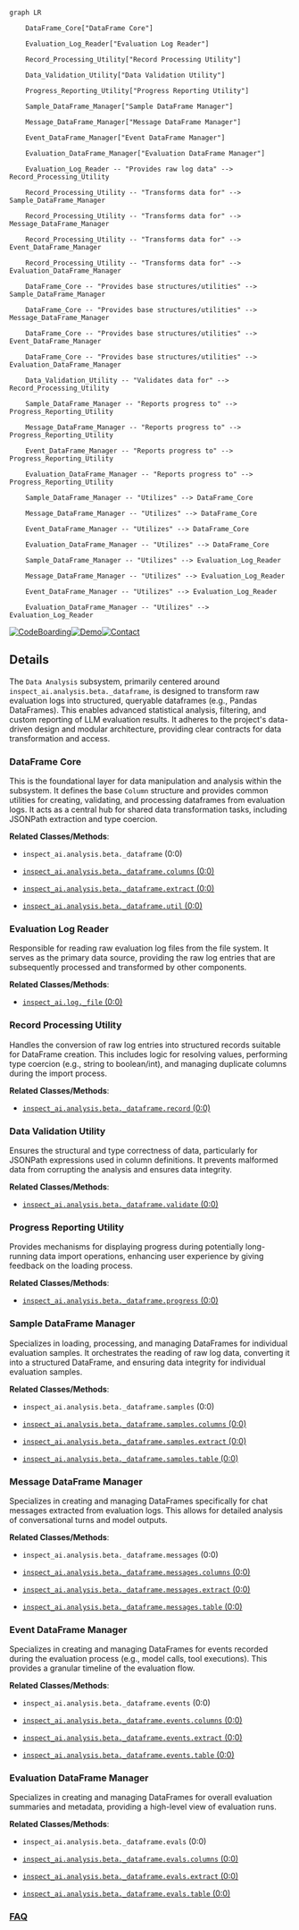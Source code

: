 ```mermaid

graph LR

    DataFrame_Core["DataFrame Core"]

    Evaluation_Log_Reader["Evaluation Log Reader"]

    Record_Processing_Utility["Record Processing Utility"]

    Data_Validation_Utility["Data Validation Utility"]

    Progress_Reporting_Utility["Progress Reporting Utility"]

    Sample_DataFrame_Manager["Sample DataFrame Manager"]

    Message_DataFrame_Manager["Message DataFrame Manager"]

    Event_DataFrame_Manager["Event DataFrame Manager"]

    Evaluation_DataFrame_Manager["Evaluation DataFrame Manager"]

    Evaluation_Log_Reader -- "Provides raw log data" --> Record_Processing_Utility

    Record_Processing_Utility -- "Transforms data for" --> Sample_DataFrame_Manager

    Record_Processing_Utility -- "Transforms data for" --> Message_DataFrame_Manager

    Record_Processing_Utility -- "Transforms data for" --> Event_DataFrame_Manager

    Record_Processing_Utility -- "Transforms data for" --> Evaluation_DataFrame_Manager

    DataFrame_Core -- "Provides base structures/utilities" --> Sample_DataFrame_Manager

    DataFrame_Core -- "Provides base structures/utilities" --> Message_DataFrame_Manager

    DataFrame_Core -- "Provides base structures/utilities" --> Event_DataFrame_Manager

    DataFrame_Core -- "Provides base structures/utilities" --> Evaluation_DataFrame_Manager

    Data_Validation_Utility -- "Validates data for" --> Record_Processing_Utility

    Sample_DataFrame_Manager -- "Reports progress to" --> Progress_Reporting_Utility

    Message_DataFrame_Manager -- "Reports progress to" --> Progress_Reporting_Utility

    Event_DataFrame_Manager -- "Reports progress to" --> Progress_Reporting_Utility

    Evaluation_DataFrame_Manager -- "Reports progress to" --> Progress_Reporting_Utility

    Sample_DataFrame_Manager -- "Utilizes" --> DataFrame_Core

    Message_DataFrame_Manager -- "Utilizes" --> DataFrame_Core

    Event_DataFrame_Manager -- "Utilizes" --> DataFrame_Core

    Evaluation_DataFrame_Manager -- "Utilizes" --> DataFrame_Core

    Sample_DataFrame_Manager -- "Utilizes" --> Evaluation_Log_Reader

    Message_DataFrame_Manager -- "Utilizes" --> Evaluation_Log_Reader

    Event_DataFrame_Manager -- "Utilizes" --> Evaluation_Log_Reader

    Evaluation_DataFrame_Manager -- "Utilizes" --> Evaluation_Log_Reader

```



[![CodeBoarding](https://img.shields.io/badge/Generated%20by-CodeBoarding-9cf?style=flat-square)](https://github.com/CodeBoarding/GeneratedOnBoardings)[![Demo](https://img.shields.io/badge/Try%20our-Demo-blue?style=flat-square)](https://www.codeboarding.org/demo)[![Contact](https://img.shields.io/badge/Contact%20us%20-%20contact@codeboarding.org-lightgrey?style=flat-square)](mailto:contact@codeboarding.org)



## Details



The `Data Analysis` subsystem, primarily centered around `inspect_ai.analysis.beta._dataframe`, is designed to transform raw evaluation logs into structured, queryable dataframes (e.g., Pandas DataFrames). This enables advanced statistical analysis, filtering, and custom reporting of LLM evaluation results. It adheres to the project's data-driven design and modular architecture, providing clear contracts for data transformation and access.



### DataFrame Core

This is the foundational layer for data manipulation and analysis within the subsystem. It defines the base `Column` structure and provides common utilities for creating, validating, and processing dataframes from evaluation logs. It acts as a central hub for shared data transformation tasks, including JSONPath extraction and type coercion.





**Related Classes/Methods**:



- `inspect_ai.analysis.beta._dataframe` (0:0)

- <a href="https://github.com/UKGovernmentBEIS/inspect_ai/src/inspect_ai/analysis/beta/_dataframe/columns.py#L0-L0" target="_blank" rel="noopener noreferrer">`inspect_ai.analysis.beta._dataframe.columns` (0:0)</a>

- <a href="https://github.com/UKGovernmentBEIS/inspect_ai/src/inspect_ai/analysis/beta/_dataframe/extract.py#L0-L0" target="_blank" rel="noopener noreferrer">`inspect_ai.analysis.beta._dataframe.extract` (0:0)</a>

- <a href="https://github.com/UKGovernmentBEIS/inspect_ai/src/inspect_ai/analysis/beta/_dataframe/util.py#L0-L0" target="_blank" rel="noopener noreferrer">`inspect_ai.analysis.beta._dataframe.util` (0:0)</a>





### Evaluation Log Reader

Responsible for reading raw evaluation log files from the file system. It serves as the primary data source, providing the raw log entries that are subsequently processed and transformed by other components.





**Related Classes/Methods**:



- <a href="https://github.com/UKGovernmentBEIS/inspect_ai/src/inspect_ai/log/_file.py#L0-L0" target="_blank" rel="noopener noreferrer">`inspect_ai.log._file` (0:0)</a>





### Record Processing Utility

Handles the conversion of raw log entries into structured records suitable for DataFrame creation. This includes logic for resolving values, performing type coercion (e.g., string to boolean/int), and managing duplicate columns during the import process.





**Related Classes/Methods**:



- <a href="https://github.com/UKGovernmentBEIS/inspect_ai/src/inspect_ai/analysis/beta/_dataframe/record.py#L0-L0" target="_blank" rel="noopener noreferrer">`inspect_ai.analysis.beta._dataframe.record` (0:0)</a>





### Data Validation Utility

Ensures the structural and type correctness of data, particularly for JSONPath expressions used in column definitions. It prevents malformed data from corrupting the analysis and ensures data integrity.





**Related Classes/Methods**:



- <a href="https://github.com/UKGovernmentBEIS/inspect_ai/src/inspect_ai/analysis/beta/_dataframe/validate.py#L0-L0" target="_blank" rel="noopener noreferrer">`inspect_ai.analysis.beta._dataframe.validate` (0:0)</a>





### Progress Reporting Utility

Provides mechanisms for displaying progress during potentially long-running data import operations, enhancing user experience by giving feedback on the loading process.





**Related Classes/Methods**:



- <a href="https://github.com/UKGovernmentBEIS/inspect_ai/src/inspect_ai/analysis/beta/_dataframe/progress.py#L0-L0" target="_blank" rel="noopener noreferrer">`inspect_ai.analysis.beta._dataframe.progress` (0:0)</a>





### Sample DataFrame Manager

Specializes in loading, processing, and managing DataFrames for individual evaluation samples. It orchestrates the reading of raw log data, converting it into a structured DataFrame, and ensuring data integrity for individual evaluation samples.





**Related Classes/Methods**:



- `inspect_ai.analysis.beta._dataframe.samples` (0:0)

- <a href="https://github.com/UKGovernmentBEIS/inspect_ai/src/inspect_ai/analysis/beta/_dataframe/samples/columns.py#L0-L0" target="_blank" rel="noopener noreferrer">`inspect_ai.analysis.beta._dataframe.samples.columns` (0:0)</a>

- <a href="https://github.com/UKGovernmentBEIS/inspect_ai/src/inspect_ai/analysis/beta/_dataframe/samples/extract.py#L0-L0" target="_blank" rel="noopener noreferrer">`inspect_ai.analysis.beta._dataframe.samples.extract` (0:0)</a>

- <a href="https://github.com/UKGovernmentBEIS/inspect_ai/src/inspect_ai/analysis/beta/_dataframe/samples/table.py#L0-L0" target="_blank" rel="noopener noreferrer">`inspect_ai.analysis.beta._dataframe.samples.table` (0:0)</a>





### Message DataFrame Manager

Specializes in creating and managing DataFrames specifically for chat messages extracted from evaluation logs. This allows for detailed analysis of conversational turns and model outputs.





**Related Classes/Methods**:



- `inspect_ai.analysis.beta._dataframe.messages` (0:0)

- <a href="https://github.com/UKGovernmentBEIS/inspect_ai/src/inspect_ai/analysis/beta/_dataframe/messages/columns.py#L0-L0" target="_blank" rel="noopener noreferrer">`inspect_ai.analysis.beta._dataframe.messages.columns` (0:0)</a>

- <a href="https://github.com/UKGovernmentBEIS/inspect_ai/src/inspect_ai/analysis/beta/_dataframe/messages/extract.py#L0-L0" target="_blank" rel="noopener noreferrer">`inspect_ai.analysis.beta._dataframe.messages.extract` (0:0)</a>

- <a href="https://github.com/UKGovernmentBEIS/inspect_ai/src/inspect_ai/analysis/beta/_dataframe/messages/table.py#L0-L0" target="_blank" rel="noopener noreferrer">`inspect_ai.analysis.beta._dataframe.messages.table` (0:0)</a>





### Event DataFrame Manager

Specializes in creating and managing DataFrames for events recorded during the evaluation process (e.g., model calls, tool executions). This provides a granular timeline of the evaluation flow.





**Related Classes/Methods**:



- `inspect_ai.analysis.beta._dataframe.events` (0:0)

- <a href="https://github.com/UKGovernmentBEIS/inspect_ai/src/inspect_ai/analysis/beta/_dataframe/events/columns.py#L0-L0" target="_blank" rel="noopener noreferrer">`inspect_ai.analysis.beta._dataframe.events.columns` (0:0)</a>

- <a href="https://github.com/UKGovernmentBEIS/inspect_ai/src/inspect_ai/analysis/beta/_dataframe/events/extract.py#L0-L0" target="_blank" rel="noopener noreferrer">`inspect_ai.analysis.beta._dataframe.events.extract` (0:0)</a>

- <a href="https://github.com/UKGovernmentBEIS/inspect_ai/src/inspect_ai/analysis/beta/_dataframe/events/table.py#L0-L0" target="_blank" rel="noopener noreferrer">`inspect_ai.analysis.beta._dataframe.events.table` (0:0)</a>





### Evaluation DataFrame Manager

Specializes in creating and managing DataFrames for overall evaluation summaries and metadata, providing a high-level view of evaluation runs.





**Related Classes/Methods**:



- `inspect_ai.analysis.beta._dataframe.evals` (0:0)

- <a href="https://github.com/UKGovernmentBEIS/inspect_ai/src/inspect_ai/analysis/beta/_dataframe/evals/columns.py#L0-L0" target="_blank" rel="noopener noreferrer">`inspect_ai.analysis.beta._dataframe.evals.columns` (0:0)</a>

- <a href="https://github.com/UKGovernmentBEIS/inspect_ai/src/inspect_ai/analysis/beta/_dataframe/evals/extract.py#L0-L0" target="_blank" rel="noopener noreferrer">`inspect_ai.analysis.beta._dataframe.evals.extract` (0:0)</a>

- <a href="https://github.com/UKGovernmentBEIS/inspect_ai/src/inspect_ai/analysis/beta/_dataframe/evals/table.py#L0-L0" target="_blank" rel="noopener noreferrer">`inspect_ai.analysis.beta._dataframe.evals.table` (0:0)</a>









### [FAQ](https://github.com/CodeBoarding/GeneratedOnBoardings/tree/main?tab=readme-ov-file#faq)